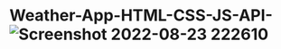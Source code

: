 # Weather-App-HTML-CSS-JS-API-![Screenshot 2022-08-23 222610](https://user-images.githubusercontent.com/65585396/191706246-8546bb9d-0cfd-433c-bb33-ea5958e45c6b.png)
